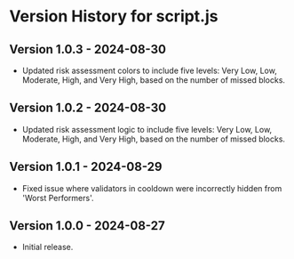 # Version History for script.js

## Version 1.0.3 - 2024-08-30
- Updated risk assessment colors to include five levels: Very Low, Low, Moderate, High, and Very High, based on the number of missed blocks.

## Version 1.0.2 - 2024-08-30
- Updated risk assessment logic to include five levels: Very Low, Low, Moderate, High, and Very High, based on the number of missed blocks.

## Version 1.0.1 - 2024-08-29
- Fixed issue where validators in cooldown were incorrectly hidden from 'Worst Performers'.

## Version 1.0.0 - 2024-08-27
- Initial release.
